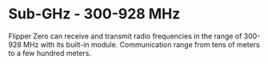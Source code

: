 # Sub-GHz - 300-928 MHz

Flipper Zero can receive and transmit radio frequencies in the range of 300-928 MHz with its built-in module. Communication range from tens of meters to a few hundred meters.
